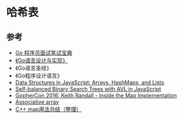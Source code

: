# 哈希表

## 参考

- [Go 程序员面试笔试宝典](https://golang.design/go-questions)
- [《Go语言设计与实现》](https://draveness.me/golang/)
- 《Go语言圣经》
- 《Go程序设计语言》
- [Data Structures in JavaScript: Arrays, HashMaps, and Lists](https://adrianmejia.com/data-structures-time-complexity-for-beginners-arrays-hashmaps-linked-lists-stacks-queues-tutorial/#HashMap-vs-Array)
- [Self-balanced Binary Search Trees with AVL in JavaScript](https://adrianmejia.com/self-balanced-binary-search-trees-with-avl-tree-data-structure-for-beginners/)
- [GopherCon 2016: Keith Randall - Inside the Map Implementation](https://www.youtube.com/watch?v=Tl7mi9QmLns)
- [Associative array](https://en.wikipedia.org/wiki/Associative_array)
- [C++ map用法总结（整理）](https://blog.csdn.net/sevenjoin/article/details/81943864)